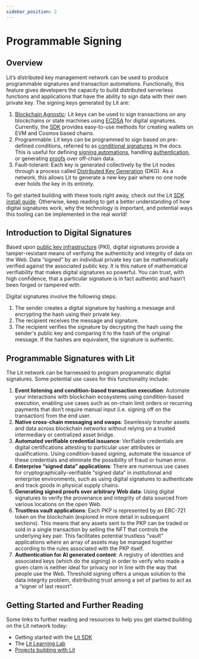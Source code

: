 ```yaml
---
sidebar_position: 2
---
```


# Programmable Signing

## Overview

Lit’s distributed key management network can be used to produce programmable signatures and transaction automations. Functionally, this feature gives developers the capacity to build distributed serverless functions and applications that have the ability to sign data with their own private key. The signing keys generated by Lit are:

1. [Blockchain Agnostic](/v3/resources/supported-chains#programmable-key-pairs): Lit keys can be used to sign transactions on any blockchains or state machines using [ECDSA](https://blog.cloudflare.com/ecdsa-the-digital-signature-algorithm-of-a-better-internet/) for digital signatures. Currently, the [SDK](https://github.com/LIT-Protocol/js-sdk/tree/master/packages/pkp-client) provides easy-to-use methods for creating wallets on EVM and Cosmos based chains.
2. Programmable: Lit keys can be programmed to sign based on pre-defined conditions, referred to as [conditional signatures](/v3/sdk/wallets/conditional-signing) in the docs. This is useful for defining [signing automations](https://spark.litprotocol.com/automated-portfolio-rebalancing-uniswap/), handling [authentication](/v3/sdk/wallets/auth-methods), or generating [proofs](https://spark.litprotocol.com/authenticity-matters/) over off-chain data.
3. Fault-tolerant: Each key is generated collectively by the Lit nodes through a process called [Distributed Key Generation](https://en.wikipedia.org/wiki/Distributed_key_generation) (DKG). As a network, this allows Lit to generate a new key pair where no one node ever holds the key in its entirety.

To get started building with these tools right away, check out the Lit [SDK install guide](/v3/sdk/installation). Otherwise, keep reading to get a better understanding of how digital signatures work, why the technology is important, and potential ways this tooling can be implemented in the real world!

## Introduction to Digital Signatures

Based upon [public key infrastructure](https://en.wikipedia.org/wiki/Public_key_infrastructure) (PKI), digital signatures provide a tamper-resistant means of verifying the authenticity and integrity of data on the Web. Data “signed” by an individual private key can be mathematically verified against the associated public key. It is this nature of mathematical verifiability that makes digital signatures so powerful. You can trust, with high confidence, that a particular signature is in fact authentic and hasn’t been forged or tampered with.

Digital signatures involve the following steps:

1. The sender creates a digital signature by hashing a message and encrypting the hash using their private key.
2. The recipient receives the message and signature.
3. The recipient verifies the signature by decrypting the hash using the sender's public key and comparing it to the hash of the original message. If the hashes are equivalent, the signature is authentic.

## Programmable Signatures with Lit

The Lit network can be harnessed to program programmatic digital signatures. Some potential use cases for this functionality include:

1. **Event listening and condition-based transaction execution**: Automate your interactions with blockchain ecosystems using condition-based execution, enabling use cases such as on-chain limit orders or recurring payments that don’t require manual input (i.e. signing off on the transaction) from the end user.
2. **Native cross-chain messaging and swaps**: Seamlessly transfer assets and data across blockchain networks without relying on a trusted intermediary or centralized asset bridge.
3. **Automated verifiable credential issuance**: Verifiable credentials are digital certifications attesting to particular user attributes or qualifications. Using condition-based signing, automate the issuance of these credentials and eliminate the possibility of fraud or human error.
4. **Enterprise “signed data” applications**: There are numerous use cases for cryptographically-verifiable “signed data” in institutional and enterprise environments, such as using digital signatures to authenticate and track goods in physical supply chains.
5. **Generating signed proofs over arbitrary Web data**: Using digital signatures to verify the provenance and integrity of data sourced from various locations on the open Web.
6. **Trustless vault applications**: Each PKP is represented by an ERC-721 token on the blockchain (explored in more detail in subsequent sections). This means that any assets sent to the PKP can be traded or sold in a single transaction by selling the NFT that controls the underlying key pair. This facilitates potential trustless “vault” applications where an array of assets may be managed together according to the rules associated with the PKP itself.
7. **Authentication for AI generated content**: A registry of identities and associated keys (which do the signing) in order to verify who made a given claim is neither ideal for privacy nor in line with the way that people use the Web. Threshold signing offers a unique solution to the data integrity problem, distributing trust among a set of parties to act as a “signer of last resort”.

## Getting Started and Further Reading

Some links to further reading and resources to help you get started building on the Lit network today:

- Getting started with the [Lit SDK](/v3/sdk/installation)
- The [Lit Learning Lab](/learningLab/intro-to-lit/prog-signing)
- [Projects building with Lit](https://github.com/LIT-Protocol/awesome/tree/main#projects-and-integrations)
